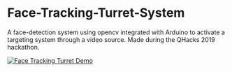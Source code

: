 # Face-Tracking-Turret-System
A face-detection system using opencv integrated with Arduino to activate a targeting system through a video source. Made during the QHacks 2019 hackathon.

[![Face Tracking Turret Demo](http://img.youtube.com/vi/IlFFRHsUB_8/0.jpg)](http://www.youtube.com/watch?v=IlFFRHsUB_8 "Face Tracking Turret Demo")
